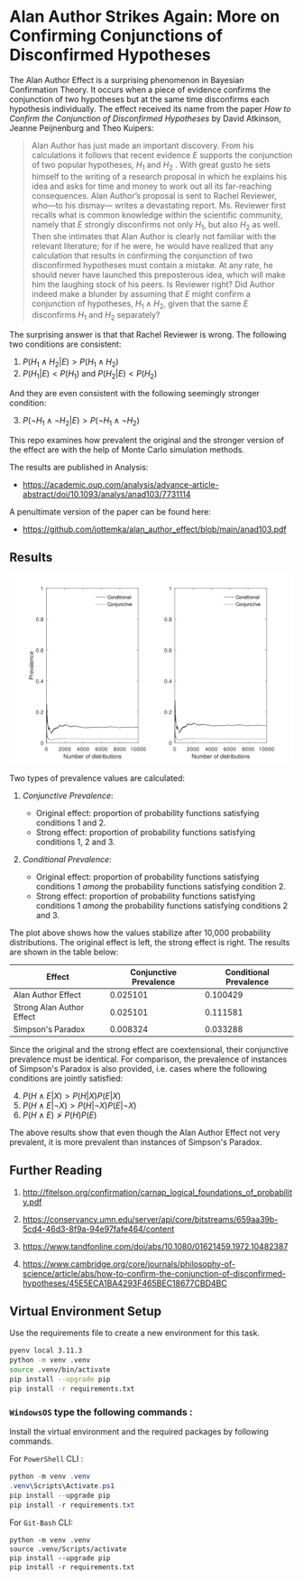 # Alan Author Strikes Again: More on Confirming Conjunctions of Disconfirmed Hypotheses

The Alan Author Effect is a surprising phenomenon in Bayesian Confirmation Theory. It occurs when a piece of evidence confirms the conjunction of two hypotheses but at the same time disconfirms each hypothesis individually. The effect received its name from the paper *How to Confirm the Conjunction of Disconfirmed Hypotheses* by David Atkinson, Jeanne Peijnenburg and Theo Kuipers:

> Alan Author has just made an important discovery. From
  his calculations it follows that recent evidence $E$ supports the conjunction of two popular hypotheses, $H_1$ and $H_2$ . With great gusto he sets himself to the writing of a research proposal in which he explains his idea and asks for time and money to work out all its far-reaching consequences. Alan Author’s proposal is sent to Rachel Reviewer, who—to his dismay— writes a devastating report. Ms. Reviewer first recalls what is common knowledge within the scientific community, namely that $E$ strongly disconfirms not only $H_1$, but also $H_2$ as well. Then she intimates that Alan Author is clearly not familiar with the relevant literature; for if he were,  he would have realized that any calculation that results in confirming the conjunction of two disconfirmed hypotheses must contain a mistake. At any rate, he should never have launched this preposterous idea, which  will make him the laughing stock of his peers. Is Reviewer right? Did Author indeed make a blunder by assuming that $E$ might confirm a conjunction of hypotheses, $H_1\land H_2$, given that the same $E$ disconfirms $H_1$ and $H_2$ separately?

The surprising answer is that that Rachel Reviewer is wrong. The following two conditions are consistent:

1. $P(H_1\land H_2|E)>P(H_1\land H_2)$
1. $P(H_1|E)<P(H_1)$ and $P(H_2|E)<P(H_2)$

And they are even consistent with the following seemingly stronger condition:

3. $P(\neg H_1\land \neg H_2|E)>P(\neg H_1\land \neg H_2)$

This repo examines how prevalent the original and the stronger version of the effect are with the help of Monte Carlo simulation methods.

The results are published in Analysis:
 - https://academic.oup.com/analysis/advance-article-abstract/doi/10.1093/analys/anad103/7731114

A penultimate version of the paper can be found here:

- https://github.com/jottemka/alan_author_effect/blob/main/anad103.pdf

## Results

![alt text](alan_author_plot.svg)

Two types of prevalence values are calculated:

1. *Conjunctive Prevalence*:
    - Original effect: proportion of probability functions satisfying conditions 1 and 2.
    - Strong effect: proportion of probability functions satisfying conditions 1, 2 and 3.

1. *Conditional Prevalence*:
    - Original effect: proportion of probability functions satisfying conditions 1 *among* the probability functions satisfying condition 2.
    -  Strong effect: proportion of probability functions satisfying conditions 1 *among* the probability functions satisfying conditions 2 and 3.

The plot above shows how the values stabilize after 10,000 probability distributions. The original effect is left, the strong effect is right. The results are shown in the table below:

<table id="T_74a50">
  <thead>
    <tr>
      <th id="T_74a50_level0_col0" class="col_heading level0 col0" >Effect</th>
      <th id="T_74a50_level0_col1" class="col_heading level0 col1" >Conjunctive Prevalence</th>
      <th id="T_74a50_level0_col2" class="col_heading level0 col2" >Conditional Prevalence</th>
    </tr>
  </thead>
  <tbody>
    <tr>
      <td id="T_74a50_row0_col0" class="data row0 col0" >Alan Author Effect</td>
      <td id="T_74a50_row0_col1" class="data row0 col1" >0.025101</td>
      <td id="T_74a50_row0_col2" class="data row0 col2" >0.100429</td>
    </tr>
    <tr>
      <td id="T_74a50_row1_col0" class="data row1 col0" >Strong Alan Author Effect</td>
      <td id="T_74a50_row1_col1" class="data row1 col1" >0.025101</td>
      <td id="T_74a50_row1_col2" class="data row1 col2" >0.111581</td>
    </tr>
    <tr>
      <td id="T_74a50_row2_col0" class="data row2 col0" >Simpson's Paradox</td>
      <td id="T_74a50_row2_col1" class="data row2 col1" >0.008324</td>
      <td id="T_74a50_row2_col2" class="data row2 col2" >0.033288</td>
    </tr>
  </tbody>
</table>

Since the original and the strong effect are coextensional, their conjunctive prevalence must be identical. For comparison, the prevalence of instances of Simpson's Paradox is also provided, i.e. cases where the following conditions are jointly satisfied:

4. $P(H\land E|X)>P(H|X)P(E|X)$
4. $P(H\land E|\neg X)>P(H|\neg X)P(E|\neg X)$
4. $P(H\land E)\ngtr P(H)P(E)$

The above results show that even though the Alan Author Effect not very prevalent, it is more prevalent than instances of Simpson's Paradox.

## Further Reading

1. http://fitelson.org/confirmation/carnap_logical_foundations_of_probability.pdf

1. https://conservancy.umn.edu/server/api/core/bitstreams/659aa39b-5cd4-46d3-8f9a-94e97fafe464/content

1. https://www.tandfonline.com/doi/abs/10.1080/01621459.1972.10482387

1. https://www.cambridge.org/core/journals/philosophy-of-science/article/abs/how-to-confirm-the-conjunction-of-disconfirmed-hypotheses/45E5ECA1BA4293F465BEC18677CBD4BC

## Virtual Environment Setup

Use the requirements file to create a new environment for this task. 

```Bash
pyenv local 3.11.3
python -m venv .venv
source .venv/bin/activate
pip install --upgrade pip
pip install -r requirements.txt
```

### **`WindowsOS`** type the following commands :

Install the virtual environment and the required packages by following commands.

For `PowerShell` CLI :

```PowerShell
python -m venv .venv
.venv\Scripts\Activate.ps1
pip install --upgrade pip
pip install -r requirements.txt
```

For `Git-Bash` CLI:

```
python -m venv .venv
source .venv/Scripts/activate
pip install --upgrade pip
pip install -r requirements.txt
```
